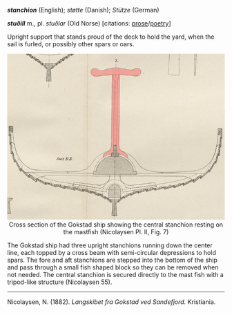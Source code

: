 **_stanchion_** (English); _støtte_ (Danish); _Stütze_ (German)

**_stuðill_** m., pl. _stuðlar_ (Old Norse) [citations: [prose](https://onp.ku.dk/onp/onp.php?o76391)/[poetry](https://lexiconpoeticum.org/m.php?p=lemma&i=80370)]  

  Upright support that stands proud of the deck to hold the yard, when the sail is furled, or possibly other spars or oars.

<div align="center">
  
  ![cross section the Gokstad ship with keel, ribs, and strakes](../images/Stanchion_Gokstad.png)  
  Cross section of the Gokstad ship showing the central stanchion resting on the mastfish (Nicolaysen Pl. II, Fig. 7)

</div>

  The Gokstad ship had three upright stanchions running down the center line, each topped by a cross beam with semi-circular depressions to hold spars. The fore and aft stanchions are stepped into the bottom of the ship and pass through a small fish shaped block so they can be removed when not needed. The central stanchion is secured directly to the mast fish with a tripod-like structure (Nicolaysen 55). 

---

  Nicolaysen, N. (1882). _Langskibet fra Gokstad ved Sandefjord._ Kristiania.